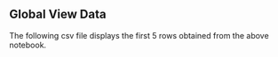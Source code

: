 ## Global View Data 
<p>The following csv file displays the first 5 rows obtained from the above notebook.</p>
